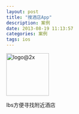 ```yaml
---
layout: post
title: "搜酒店App"
description: 案例
date: 2013-08-19 11:13:57
categories: 案例
tags: ios
---
```

<img class="alignnone size-full wp-image-238" alt="logo@2x" src="http://ly95.me/wp-content/uploads/2013/08/logo@2x.png" width="114" height="114" />

lbs方便寻找附近酒店